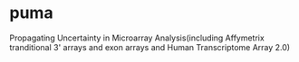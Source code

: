 # puma
Propagating Uncertainty in Microarray Analysis(including Affymetrix tranditional 3' arrays and exon arrays and Human Transcriptome Array 2.0)
